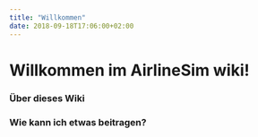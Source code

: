 ```yaml
---
title: "Willkommen"
date: 2018-09-18T17:06:00+02:00
---
```


# Willkommen im AirlineSim wiki!

### Über dieses Wiki

### Wie kann ich etwas beitragen?